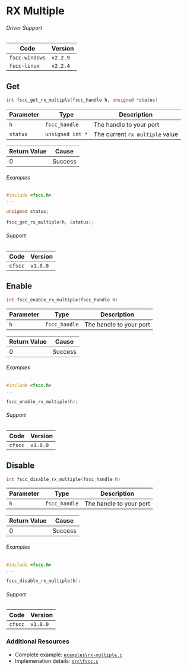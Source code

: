 # RX Multiple

###### Driver Support
| Code           | Version
| -------------- | --------
| `fscc-windows` | `v2.2.9` 
| `fscc-linux`   | `v2.2.4` 


## Get
```c
int fscc_get_rx_multiple(fscc_handle h, unsigned *status)
```

| Parameter | Type             | Description
| --------- | ---------------- | -----------------------
| `h`       | `fscc_handle`    | The handle to your port
| `status`  | `unsigned int *` | The current `rx multiple` value

| Return Value | Cause
| ------------ | ------------------------------------------------------------------
| 0            | Success

###### Examples
```c
#include <fscc.h>
...

unsigned status;

fscc_get_rx_multiple(h, &status);
```

###### Support
| Code           | Version
| -------------- | --------
| `cfscc`        | `v1.0.0`


## Enable
```c
int fscc_enable_rx_multiple(fscc_handle h)
```

| Parameter | Type             | Description
| --------- | ---------------- | -----------------------
| `h`       | `fscc_handle`    | The handle to your port

| Return Value | Cause
| ------------ | ------------------------------------------------------------------
| 0            | Success

###### Examples
```c
#include <fscc.h>
...

fscc_enable_rx_multiple(h);
```

###### Support
| Code           | Version
| -------------- | --------
| `cfscc`        | `v1.0.0`


## Disable
```c
int fscc_disable_rx_multiple(fscc_handle h)
```

| Parameter | Type             | Description
| --------- | ---------------- | -----------------------
| `h`       | `fscc_handle`    | The handle to your port

| Return Value | Cause
| ------------ | ------------------------------------------------------------------
| 0            | Success

###### Examples
```c
#include <fscc.h>
...

fscc_disable_rx_multiple(h);
```

###### Support
| Code           | Version
| -------------- | --------
| `cfscc`        | `v1.0.0`


### Additional Resources
- Complete example: [`examples\rx-multiple.c`](https://github.com/commtech/cfscc/blob/master/examples/rx-multiple/rx-multiple.c)
- Implemenation details: [`src\fscc.c`](https://github.com/commtech/cfscc/blob/master/src/fscc.c)
